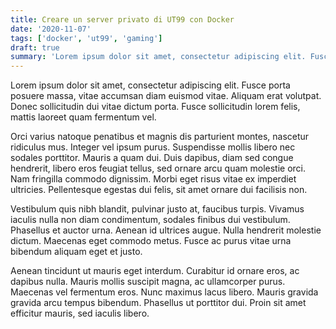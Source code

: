 ```yaml
---
title: Creare un server privato di UT99 con Docker
date: '2020-11-07'
tags: ['docker', 'ut99', 'gaming']
draft: true
summary: 'Lorem ipsum dolor sit amet, consectetur adipiscing elit. Fusce porta posuere massa, vitae accumsan diam euismod vitae. Aliquam erat volutpat. Donec sollicitudin dui vitae dictum porta. Fusce sollicitudin lorem felis, mattis laoreet quam fermentum vel.'
---
```


Lorem ipsum dolor sit amet, consectetur adipiscing elit. Fusce porta posuere massa, vitae accumsan diam euismod vitae. Aliquam erat volutpat. Donec sollicitudin dui vitae dictum porta. Fusce sollicitudin lorem felis, mattis laoreet quam fermentum vel.

Orci varius natoque penatibus et magnis dis parturient montes, nascetur ridiculus mus. Integer vel ipsum purus. Suspendisse mollis libero nec sodales porttitor. Mauris a quam dui. Duis dapibus, diam sed congue hendrerit, libero eros feugiat tellus, sed ornare arcu quam molestie orci. Nam fringilla commodo dignissim. Morbi eget risus vitae ex imperdiet ultricies. Pellentesque egestas dui felis, sit amet ornare dui facilisis non.

Vestibulum quis nibh blandit, pulvinar justo at, faucibus turpis. Vivamus iaculis nulla non diam condimentum, sodales finibus dui vestibulum. Phasellus et auctor urna. Aenean id ultrices augue. Nulla hendrerit molestie dictum. Maecenas eget commodo metus. Fusce ac purus vitae urna bibendum aliquam eget et justo.

Aenean tincidunt ut mauris eget interdum. Curabitur id ornare eros, ac dapibus nulla. Mauris mollis suscipit magna, ac ullamcorper purus. Maecenas vel fermentum eros. Nunc maximus lacus libero. Mauris gravida gravida arcu tempus bibendum. Phasellus ut porttitor dui. Proin sit amet efficitur mauris, sed iaculis libero.
